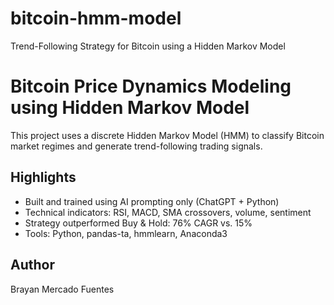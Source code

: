 # bitcoin-hmm-model
Trend-Following Strategy for Bitcoin using a Hidden Markov Model

# Bitcoin Price Dynamics Modeling using Hidden Markov Model

This project uses a discrete Hidden Markov Model (HMM) to classify Bitcoin market regimes and generate trend-following trading signals.

## Highlights
- Built and trained using AI prompting only (ChatGPT + Python)
- Technical indicators: RSI, MACD, SMA crossovers, volume, sentiment
- Strategy outperformed Buy & Hold: 76% CAGR vs. 15%
- Tools: Python, pandas-ta, hmmlearn, Anaconda3

## Author
Brayan Mercado Fuentes
